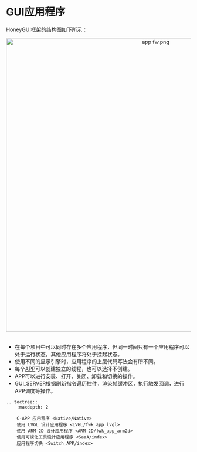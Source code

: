 # GUI应用程序

HoneyGUI框架的结构图如下所示：
  
  
<div style="text-align: center"><img width= "800" src="https://foruda.gitee.com/images/1721199084691160190/537fa787_13408154.png" alt="app fw.png"></div><br/>

  +  在每个项目中可以同时存在多个应用程序，但同一时间只有一个应用程序可以处于运行状态，其他应用程序将处于挂起状态。
  +  使用不同的显示引擎时，应用程序的上层代码写法会有所不同。
  +  每个[APP](/Glossary.rst#term-APP)可以创建独立的线程，也可以选择不创建。
  +  APP可以进行安装、打开、关闭、卸载和切换的操作。
  +  GUI_SERVER根据刷新指令遍历控件，渲染帧缓冲区，执行触发回调，进行APP调度等操作。


```eval_rst
.. toctree::
    :maxdepth: 2

    C-APP 应用程序 <Native/Native>
    使用 LVGL 设计应用程序 <LVGL/fwk_app_lvgl>
    使用 ARM-2D 设计应用程序 <ARM-2D/fwk_app_arm2d>
    使用可视化工具设计应用程序 <SaaA/index>
    应用程序切换 <Switch_APP/index>
```
